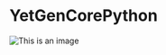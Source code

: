 # YetGenCorePython

![This is an image](https://yetkingencler.com/wp-content/uploads/2021/07/yetgen-beyaz-e1626884322969-200x74.png)

